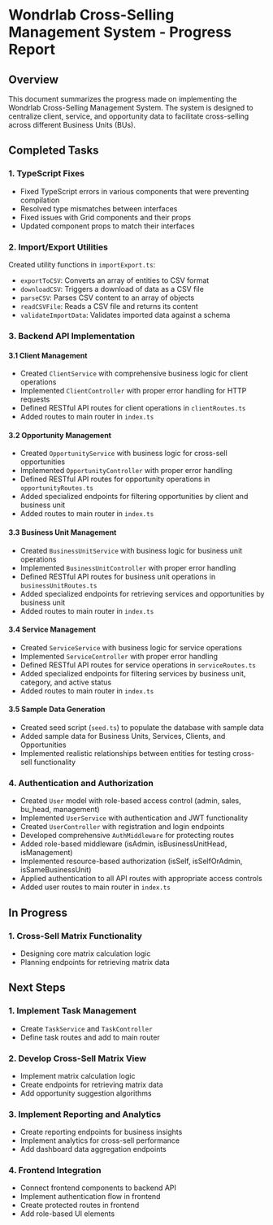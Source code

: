# Wondrlab Cross-Selling Management System - Progress Report

## Overview
This document summarizes the progress made on implementing the Wondrlab Cross-Selling Management System. The system is designed to centralize client, service, and opportunity data to facilitate cross-selling across different Business Units (BUs).

## Completed Tasks

### 1. TypeScript Fixes
- Fixed TypeScript errors in various components that were preventing compilation
- Resolved type mismatches between interfaces
- Fixed issues with Grid components and their props
- Updated component props to match their interfaces

### 2. Import/Export Utilities
Created utility functions in `importExport.ts`:
- `exportToCSV`: Converts an array of entities to CSV format
- `downloadCSV`: Triggers a download of data as a CSV file
- `parseCSV`: Parses CSV content to an array of objects
- `readCSVFile`: Reads a CSV file and returns its content
- `validateImportData`: Validates imported data against a schema

### 3. Backend API Implementation
#### 3.1 Client Management
- Created `ClientService` with comprehensive business logic for client operations
- Implemented `ClientController` with proper error handling for HTTP requests
- Defined RESTful API routes for client operations in `clientRoutes.ts`
- Added routes to main router in `index.ts`

#### 3.2 Opportunity Management
- Created `OpportunityService` with business logic for cross-sell opportunities
- Implemented `OpportunityController` with proper error handling
- Defined RESTful API routes for opportunity operations in `opportunityRoutes.ts`
- Added specialized endpoints for filtering opportunities by client and business unit
- Added routes to main router in `index.ts`

#### 3.3 Business Unit Management
- Created `BusinessUnitService` with business logic for business unit operations
- Implemented `BusinessUnitController` with proper error handling
- Defined RESTful API routes for business unit operations in `businessUnitRoutes.ts`
- Added specialized endpoints for retrieving services and opportunities by business unit
- Added routes to main router in `index.ts`

#### 3.4 Service Management
- Created `ServiceService` with business logic for service operations
- Implemented `ServiceController` with proper error handling
- Defined RESTful API routes for service operations in `serviceRoutes.ts`
- Added specialized endpoints for filtering services by business unit, category, and active status
- Added routes to main router in `index.ts`

#### 3.5 Sample Data Generation
- Created seed script (`seed.ts`) to populate the database with sample data
- Added sample data for Business Units, Services, Clients, and Opportunities
- Implemented realistic relationships between entities for testing cross-sell functionality

### 4. Authentication and Authorization
- Created `User` model with role-based access control (admin, sales, bu_head, management)
- Implemented `UserService` with authentication and JWT functionality
- Created `UserController` with registration and login endpoints
- Developed comprehensive `AuthMiddleware` for protecting routes
- Added role-based middleware (isAdmin, isBusinessUnitHead, isManagement)
- Implemented resource-based authorization (isSelf, isSelfOrAdmin, isSameBusinessUnit)
- Applied authentication to all API routes with appropriate access controls
- Added user routes to main router in `index.ts`

## In Progress

### 1. Cross-Sell Matrix Functionality
- Designing core matrix calculation logic
- Planning endpoints for retrieving matrix data

## Next Steps

### 1. Implement Task Management
- Create `TaskService` and `TaskController`
- Define task routes and add to main router

### 2. Develop Cross-Sell Matrix View
- Implement matrix calculation logic
- Create endpoints for retrieving matrix data
- Add opportunity suggestion algorithms

### 3. Implement Reporting and Analytics
- Create reporting endpoints for business insights
- Implement analytics for cross-sell performance
- Add dashboard data aggregation endpoints

### 4. Frontend Integration
- Connect frontend components to backend API
- Implement authentication flow in frontend
- Create protected routes in frontend
- Add role-based UI elements